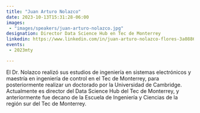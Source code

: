 ```yaml
---
title: "Juan Arturo Nolazco"
date: 2023-10-13T15:31:28-06:00
images: 
 - "images/speakers/juan-arturo-nolazco.jpg"
designation: Director Data Science Hub en Tec de Monterrey
linkedin: https://www.linkedin.com/in/juan-arturo-nolazco-flores-3a08861/
events: 
 - 2023mty

---
```


El Dr. Nolazco realizó sus estudios de ingeniería en sistemas electrónicos y maestría en ingeniería de control en el Tec de Monterrey, para posteriormente realizar un doctorado por la Universidad de Cambridge. Actualmente es director del Data Science Hub del Tec de Monterrey, y anteriormente fue decano de la Escuela de Ingeniería y Ciencias de la región sur del Tec de Monterrey.

